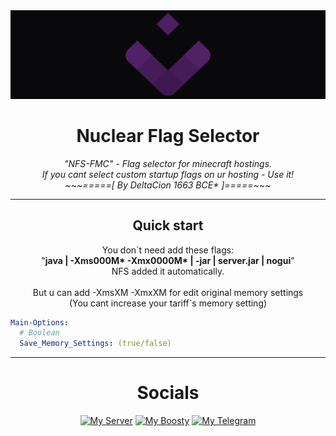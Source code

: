 <img src="https://raw.githubusercontent.com/Delta-Factory/.github/refs/heads/main/profile/img/Project_Void.png" alt="Project~Void background">

<h1 align="center">Nuclear Flag Selector</h1>

<p align="center">
    <i>
    "NFS-FMC" - Flag selector for minecraft hostings.
    <br> If you cant select custom startup flags on ur hosting - Use it!
    <br>~~~=====[ By DeltaCion 1663 BCE* ]=====~~~
    </i>
</p>

---

<h2 align="center">Quick start</h2>

<p align="center">
    You don`t need add these flags:
    <br> "<b>java | -Xms000M* -Xmx0000M* | -jar | server.jar | nogui</b>"
    <br> NFS added it automatically.
    <br> <br> But u can add  -XmsXM -XmxXM for edit original memory settings
    <br> (You cant increase your tariff`s memory setting)
</p>

```yaml
Main-Options:
  # Boolean
  Save_Memory_Settings: (true/false)
```



---
<H1 align="center">Socials</H1>

<p align="center">
  <a href="https://discord.gg/MEBkvJbe4P" target="_blank">
    <img alt="My Server" src="https://img.shields.io/badge/P._Violette-white?style=for-the-badge&logo=discord&logoColor=white&logoSize=64&label=%20&labelColor=5c32a8&color=242323&link=https%3A%2F%2Fdiscord.gg%2FMEBkvJbe4P"></a>
  <a href="https://boosty.to/nionim" target="_blank">
    <img alt="My Boosty" src="https://img.shields.io/badge/DeltaCion-white?style=for-the-badge&logo=boosty&logoColor=white&logoSize=64&label=%20&labelColor=ed7315&color=242323&link=https%3A%2F%2Fboosty.to%2Fnionim"></a>
  <a href="https://t.me/projectviolette" target="_blank">
    <img alt="My Telegram" src="https://img.shields.io/badge/P._Violette-white?style=for-the-badge&logo=telegram&logoColor=white&logoSize=64&label=%20&labelColor=00aeff&color=242323&link=https%3A%2F%2Ft.me%2Fprojectviolette"></a>
</p>
